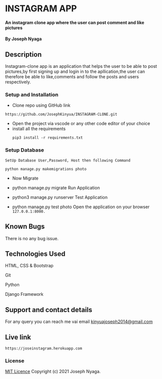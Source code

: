 # INSTAGRAM APP
#### An instagram clone app where the user can post comment and like pictures
#### By Joseph Nyaga
## Description
Instagram-clone app is an application that helps the user to be able to post pictures,by first signing up and login in to the apllication,the user can therefore be able to like,comments and follow the posts and users respectively.
### Setup and Installation
* Clone repo using GitHub link
````````
https://github.com/JosephKinyua/INSTAGRAM-CLONE.git
````````
* Open the project via vscode or any other code editor of your choice
* install all the  requirements
  ````
  pip3 install -r requirements.txt
  ````
### Setup Database
```
SetUp Database User,Password, Host then following Command
```
````
python manage.py makemigrations photo 
````
* Now Migrate

* python manage.py migrate 
Run Application
* python3 manage.py runserver 
Test Application

* python manage.py test photo
Open the application on your browser ````127.0.0.1:8000.````
## Known Bugs
There is no any bug issue.
## Technologies Used
HTML, CSS & Bootstrap

Git

Python

Django Framework


## Support and contact details
For any query you can reach me vai email kinyuajoseph2014@gmail.com

## Live link
``````
https://joseinstagram.herokuapp.com
``````
### License
[MIT Licence](https://choosealicense.com/licenses/mit/)
Copyright (c) 2021 Joseph Nyaga.